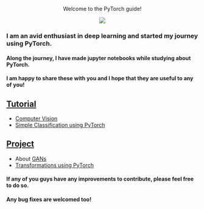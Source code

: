 <p align='center'> Welcome to the PyTorch guide!</p>
<p align="center">
  <a href="https://skillicons.dev">
    <img src="https://skillicons.dev/icons?i=pytorch" />
  </a>
</p>


### I am an avid enthusiast in deep learning and started my journey using PyTorch.
#### Along the journey, I have made jupyter notebooks while studying about PyTorch.
#### I am happy to share these with you and I hope that they are useful to any of you!

## [**Tutorial**](https://github.com/vanilladucky/PyTorch_Guide/tree/main/Tutorial)
  * [Computer Vision](https://github.com/vanilladucky/PyTorch_Guide/blob/main/Tutorial/PyTorch%20Computer%20Vision.ipynb)
  * [Simple Classification using PyTorch](https://github.com/vanilladucky/PyTorch_Guide/blob/main/Tutorial/PyTorch%20Neural%20Network%20Classification.ipynb)

## [**Project**](https://github.com/vanilladucky/PyTorch_Guide/tree/main/Projects)
  * About [GANs](https://github.com/vanilladucky/PyTorch_Guide/blob/main/Projects/About%20DCGAN.ipynb)
  * [Transformations using PyTorch](https://github.com/vanilladucky/PyTorch_Guide/blob/main/Projects/Transformation%20%26%20Augmentation.ipynb)

#### If any of you guys have any improvements to contribute, please feel free to do so. 
#### Any bug fixes are welcomed too!
